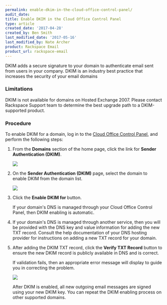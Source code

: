 ```yaml
---
permalink: enable-dkim-in-the-cloud-office-control-panel/
audit_date:
title: Enable DKIM in the Cloud Office Control Panel
type: article
created_date: '2017-04-28'
created_by: Ben Smith
last_modified_date: '2017-05-16'
last_modified_by: Nate Archer
product: Rackspace Email
product_url: rackspace-email
---
```


DKIM adds a secure signature to your domain to authenticate email sent from users in your company. DKIM is an industry best practice that increases the security of your email domains

### Limitations

DKIM is not available for domains on Hosted Exchange 2007. Please contact Rackspace Support team to determine the best upgrade path to a DKIM-supported product.

### Procedure

To enable DKIM for a domain, log in to the [Cloud Office Control Panel](https://cp.rackspace.com), and perform the following steps:

1. From the **Domains** section of the home page, click the link for **Sender Authentication (DKIM)**.  

   <img src="{% asset_path rackspace-email/enable-dkim-in-the-cloud-office-control-panel/domain-home-page.png %}"/>

2. On the **Sender Authentication (DKIM)** page, select the domain to enable DKIM from the domain list.  

    <img src="{% asset_path rackspace-email/enable-dkim-in-the-cloud-office-control-panel/domains-list.png %}"/>

3. Click the **Enable DKIM for <your domain>** button.  

    If your domain's DNS is managed through your Cloud Office Control Panel, then DKIM enabling is automatic.

4. If your domain's DNS is managed through another service, then you will be provided with the DNS key and value information for adding the new TXT record. Consult the help documentation of your DNS hosting provider for instructions on adding a new TXT record for your domain.  


5. After adding the DKIM TXT record, click the **Verify TXT Record** button to ensure the new DKIM record is publicly available in DNS and is correct.  

   If validation fails, then an appropriate error message will display to guide you in correcting the problem.  

   <img src="{% asset_path rackspace-email/enable-dkim-in-the-cloud-office-control-panel/domain-verify-fail.png %}"/>

   After DKIM is enabled, all new outgoing email messages are signed using your new DKIM key. You can repeat the DKIM enabling process on other supported domains.  
